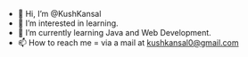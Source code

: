 - 👋 Hi, I’m @KushKansal
- 👀 I’m interested in learning.
- 🌱 I’m currently learning Java and Web Development.
- 📫 How to reach me = via a mail at kushkansal0@gmail.com 
